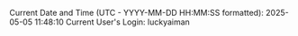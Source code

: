 Current Date and Time (UTC - YYYY-MM-DD HH:MM:SS formatted): 2025-05-05 11:48:10
Current User's Login: luckyaiman
